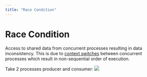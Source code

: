 ```yaml
---
title: "Race Condition"
---
```

# Race Condition
Access to shared data from concurrent processes resulting in data inconsistency. This is due to [ context switches](Notes/Context%20Switch.md) between concurrent processes which result in non-sequential order of execution.

Take 2 processes producer and consumer:
![](https://i.imgur.com/QFgly25.png)
